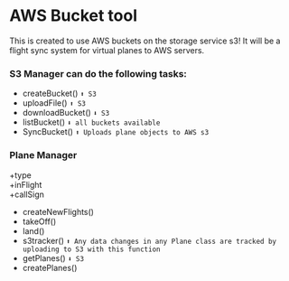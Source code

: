 # AWS Bucket tool
This is created to use AWS buckets on the storage service s3!
It will be a flight sync system for virtual planes to AWS servers.

### S3 Manager can do the following tasks:
* createBucket() `⬆️ S3`
* uploadFile() `⬆️ S3`
* downloadBucket() `⬇️ S3`
* listBucket() `⬇️ all buckets available`
* SyncBucket() `⬆️ Uploads plane objects to AWS s3`
### Plane Manager
+type  
+inFlight  
+callSign

* createNewFlights()  
* takeOff()  
* land()  
* s3tracker() `⬆️ Any data changes in any Plane class are tracked by uploading to S3 with this function`
* getPlanes() `⬇️ S3`
* createPlanes()